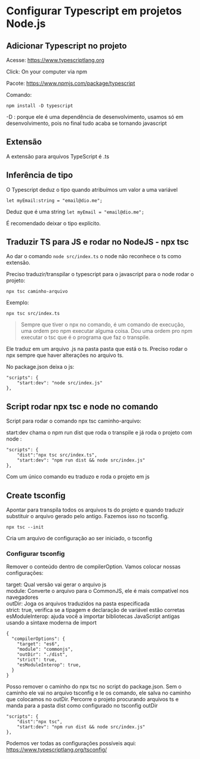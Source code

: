 # Configurar Typescript em projetos Node.js

## Adicionar Typescript no projeto 

Acesse: https://www.typescriptlang.org

Click: On your computer via npm

Pacote: https://www.npmjs.com/package/typescript 

Comando:

`npm install -D typescript`

-D : porque ele é uma dependência de desenvolvimento, usamos só em desenvolvimento, pois no final tudo acaba se tornando javascript

## Extensão 

A extensão para arquivos TypeScript é .ts

## Inferência de tipo

O Typescript deduz o tipo quando atribuímos um valor a uma variável

`let myEmail:string = "email@dio.me";`

Deduz que é uma string
`let myEmail = "email@dio.me";`

É recomendado deixar o tipo explícito.

## Traduzir TS para JS e rodar no NodeJS - npx tsc

Ao dar o comando `node src/index.ts` o node não reconhece o ts como extensão.

Preciso traduzir/transpilar o typescript para o javascript para o node rodar o projeto:

`npx tsc caminho-arquivo`

Exemplo:

`npx tsc src/index.ts`

> Sempre que tiver o npx no comando, é um comando de execução, uma ordem pro npm executar alguma coisa. Dou uma ordem pro npm executar o tsc que é o programa que faz o transpile.

Ele traduz em um arquivo .js na pasta pasta que está o ts. Preciso rodar o npx sempre que haver alterações no arquivo ts.

No package.json deixa o js:

```
"scripts": {
    "start:dev": "node src/index.js"
},
```

## Script rodar npx tsc e node no comando

Script para rodar o comando npx tsc caminho-arquivo:

start:dev chama o npm run dist que roda o transpile e já roda o projeto com node :

```
"scripts": {
    "dist":"npx tsc src/index.ts",
    "start:dev": "npm run dist && node src/index.js"
},

```

Com um único comando eu traduzo e roda o projeto em js

## Create tsconfig

Apontar para transpila todos os arquivos ts do projeto e quando traduzir substituir o arquivo gerado pelo antigo. Fazemos isso no tsconfig.

`npx tsc --init`

Cria um arquivo de configuração ao ser iniciado, o tsconfig

### Configurar tsconfig

Remover o conteúdo dentro de compilerOption.
Vamos colocar nossas configurações:

target: Qual versão vai gerar o arquivo js\
module: Converte o arquivo para o CommonJS, ele é mais compatível nos navegadores\
outDir: Joga os arquivos traduzidos na pasta especificada\
strict: true, verifica se a tipagem e declaração de variável estão corretas\
esModuleInterop: ajuda você a importar bibliotecas JavaScript antigas usando a sintaxe moderna de import

```
{
  "compilerOptions": {
    "target": "es6",
    "module": "commonjs",
    "outDir": "./dist",
    "strict": true, 
    "esModuleInterop": true,
  }
}
```

Posso remover o caminho do npx tsc no script do package.json. Sem o caminho ele vai no arquivo tsconfig e le os comando, ele salva no caminho que colocamos no outDir. Percorre o projeto procurando arquivos ts e manda para a pasta dist como configurado no tsconfig outDir

```
"scripts": {
    "dist":"npx tsc",
    "start:dev": "npm run dist && node src/index.js"
},
```

Podemos ver todas as configurações possíveis aqui: https://www.typescriptlang.org/tsconfig/ 
